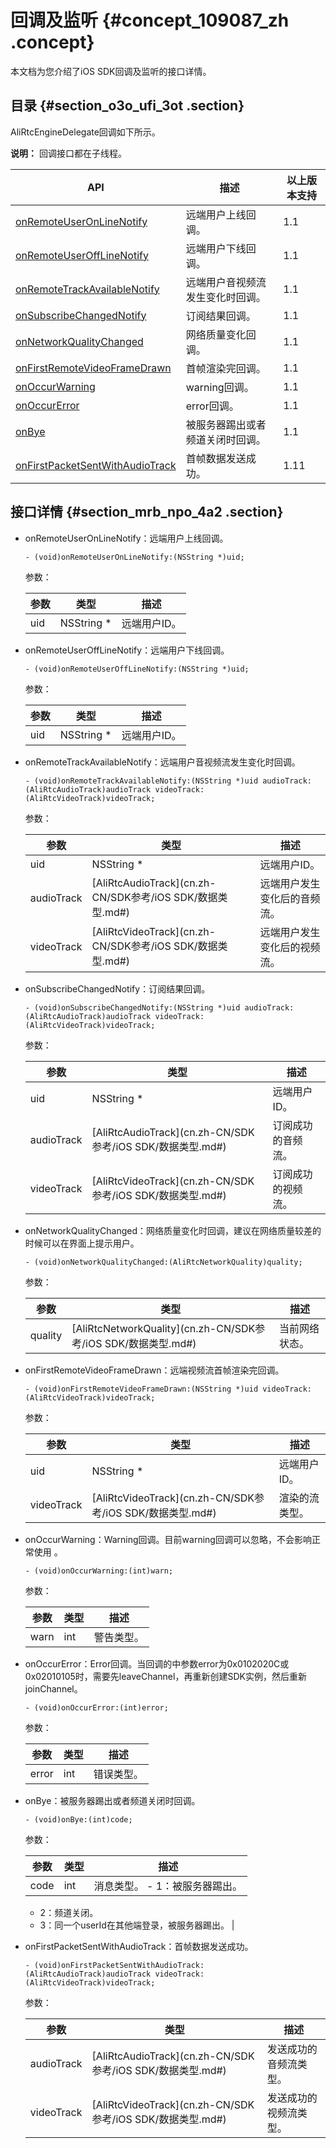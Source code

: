 # 回调及监听 {#concept_109087_zh .concept}

本文档为您介绍了iOS SDK回调及监听的接口详情。

## 目录 {#section_o3o_ufi_3ot .section}

AliRtcEngineDelegate回调如下所示。

**说明：** 回调接口都在子线程。

|API|描述|以上版本支持|
|---|--|------|
|[onRemoteUserOnLineNotify](#)|远端用户上线回调。|1.1|
|[onRemoteUserOffLineNotify](#)|远端用户下线回调。|1.1|
|[onRemoteTrackAvailableNotify](#)|远端用户音视频流发生变化时回调。|1.1|
|[onSubscribeChangedNotify](#)|订阅结果回调。|1.1|
|[onNetworkQualityChanged](#)|网络质量变化回调。|1.1|
|[onFirstRemoteVideoFrameDrawn](#)|首帧渲染完回调。|1.1|
|[onOccurWarning](#)|warning回调。|1.1|
|[onOccurError](#)|error回调。|1.1|
|[onBye](#)|被服务器踢出或者频道关闭时回调。|1.1|
|[onFirstPacketSentWithAudioTrack](#)|首帧数据发送成功。|1.11|

## 接口详情 {#section_mrb_npo_4a2 .section}

-   onRemoteUserOnLineNotify：远端用户上线回调。

    ``` {#codeblock_uej_xbo_070 .lanuage-c}
    - (void)onRemoteUserOnLineNotify:(NSString *)uid;          
    ```

    参数：

    |参数|类型|描述|
    |--|--|--|
    |uid|NSString \*|远端用户ID。|

-   onRemoteUserOffLineNotify：远端用户下线回调。

    ``` {#codeblock_1il_d48_c7k .lanuage-c}
    - (void)onRemoteUserOffLineNotify:(NSString *)uid;         
    ```

    参数：

    |参数|类型|描述|
    |--|--|--|
    |uid|NSString \*|远端用户ID。|

-   onRemoteTrackAvailableNotify：远端用户音视频流发生变化时回调。

    ``` {#codeblock_3bb_aft_djh .lanuage-c}
    - (void)onRemoteTrackAvailableNotify:(NSString *)uid audioTrack:(AliRtcAudioTrack)audioTrack videoTrack:(AliRtcVideoTrack)videoTrack;              
    ```

    参数：

    |参数|类型|描述|
    |--|--|--|
    |uid|NSString \*|远端用户ID。|
    |audioTrack|[AliRtcAudioTrack](cn.zh-CN/SDK参考/iOS SDK/数据类型.md#)|远端用户发生变化后的音频流。|
    |videoTrack|[AliRtcVideoTrack](cn.zh-CN/SDK参考/iOS SDK/数据类型.md#)|远端用户发生变化后的视频流。|

-   onSubscribeChangedNotify：订阅结果回调。

    ``` {#codeblock_tr5_s8j_wsx .lanuage-c}
    - (void)onSubscribeChangedNotify:(NSString *)uid audioTrack:(AliRtcAudioTrack)audioTrack videoTrack:(AliRtcVideoTrack)videoTrack;                   
    ```

    参数：

    |参数|类型|描述|
    |--|--|--|
    |uid|NSString \*|远端用户ID。|
    |audioTrack|[AliRtcAudioTrack](cn.zh-CN/SDK参考/iOS SDK/数据类型.md#)|订阅成功的音频流。|
    |videoTrack|[AliRtcVideoTrack](cn.zh-CN/SDK参考/iOS SDK/数据类型.md#)|订阅成功的视频流。|

-   onNetworkQualityChanged：网络质量变化时回调，建议在网络质量较差的时候可以在界面上提示用户。

    ``` {#codeblock_hvc_ac9_1ew .lanuage-c}
    - (void)onNetworkQualityChanged:(AliRtcNetworkQuality)quality;
    ```

    参数：

    |参数|类型|描述|
    |--|--|--|
    |quality|[AliRtcNetworkQuality](cn.zh-CN/SDK参考/iOS SDK/数据类型.md#)|当前网络状态。|

-   onFirstRemoteVideoFrameDrawn：远端视频流首帧渲染完回调。

    ``` {#codeblock_cnx_2tb_z20 .lanuage-c}
    - (void)onFirstRemoteVideoFrameDrawn:(NSString *)uid videoTrack:(AliRtcVideoTrack)videoTrack;
    ```

    参数：

    |参数|类型|描述|
    |--|--|--|
    |uid|NSString \*|远端用户ID。|
    |videoTrack|[AliRtcVideoTrack](cn.zh-CN/SDK参考/iOS SDK/数据类型.md#)|渲染的流类型。|

-   onOccurWarning：Warning回调。目前warning回调可以忽略，不会影响正常使用 。

    ``` {#codeblock_h26_jk7_b99 .lanuage-c}
    - (void)onOccurWarning:(int)warn;
    ```

    参数：

    |参数|类型|描述|
    |--|--|--|
    |warn|int|警告类型。|

-   onOccurError：Error回调。当回调的中参数error为0x0102020C或0x02010105时，需要先leaveChannel，再重新创建SDK实例，然后重新joinChannel。

    ``` {#codeblock_3bc_f4a_puh .lanuage-c}
    - (void)onOccurError:(int)error;
    ```

    参数：

    |参数|类型|描述|
    |--|--|--|
    |error|int|错误类型。|

-   onBye：被服务器踢出或者频道关闭时回调。

    ``` {#codeblock_fgv_2rm_o9s .lanuage-c}
    - (void)onBye:(int)code;
    ```

    参数：

    |参数|类型|描述|
    |--|--|--|
    |code|int|消息类型。     -   1：被服务器踢出。
    -   2：频道关闭。
    -   3：同一个userId在其他端登录，被服务器踢出。
 |

-   onFirstPacketSentWithAudioTrack：首帧数据发送成功。

    ``` {#codeblock_ysn_70f_4sq .lanuage-c}
    - (void)onFirstPacketSentWithAudioTrack:(AliRtcAudioTrack)audioTrack videoTrack:(AliRtcVideoTrack)videoTrack;
    ```

    参数：

    |参数|类型|描述|
    |--|--|--|
    |audioTrack|[AliRtcAudioTrack](cn.zh-CN/SDK参考/iOS SDK/数据类型.md#)|发送成功的音频流类型。|
    |videoTrack|[AliRtcVideoTrack](cn.zh-CN/SDK参考/iOS SDK/数据类型.md#)|发送成功的视频流类型。|


